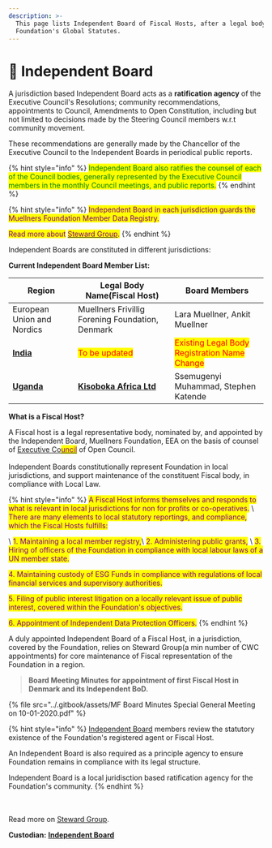 ```yaml
---
description: >-
  This page lists Independent Board of Fiscal Hosts, after a legal body adopts
  Foundation's Global Statutes.
---
```


# 💂 Independent Board

A jurisdiction based Independent Board acts as a **ratification agency** of the Executive Council's Resolutions; community recommendations, appointments to Council, Amendments to Open Constitution, including but not limited to decisions made by the Steering Council members w.r.t community movement.&#x20;

These recommendations are generally made by the Chancellor of the Executive Council to the Independent Boards in periodical public reports.&#x20;

{% hint style="info" %}
<mark style="color:green;">Independent Board also ratifies the counsel of each of the Council bodies, generally represented by the Executive Council members in the monthly Council meetings, and public reports.</mark>
{% endhint %}

{% hint style="info" %}
<mark style="color:purple;">Independent Board in each jurisdiction guards the Muellners Foundation Member Data Registry.</mark>&#x20;

<mark style="color:purple;">Read more about</mark> [<mark style="color:purple;">Steward Group</mark>](../foundation/steward-group.md)<mark style="color:purple;">.</mark>
{% endhint %}

Independent Boards are constituted in different jurisdictions:

**Current Independent Board Member List:**

| Region                                               | Legal Body Name(Fiscal Host)                                                                     | Board Members                                                                |
| ---------------------------------------------------- | ------------------------------------------------------------------------------------------------ | ---------------------------------------------------------------------------- |
| European Union and Nordics                           | Muellners Frivillig Forening Foundation, Denmark                                                 | Lara Muellner, Ankit Muellner                                                |
| [**India**](https://india.muellnersfoundation.org)   | <mark style="color:red;">To be updated</mark>                                                    | <mark style="color:red;">Existing Legal Body Registration Name Change</mark> |
| [**Uganda**](https://uganda.muellnersfoundation.org) | [**Kisoboka Africa Ltd**](https://uganda.muellnersfoundation.org/public-reports/fiscal-identity) | Ssemugenyi Muhammad, Stephen Katende                                         |

**What is a Fiscal Host?**

A Fiscal host is a legal representative body, nominated by, and appointed by the Independent Board, Muellners Foundation, EEA on the basis of counsel of [Executive Co<mark style="color:purple;">uncil</mark>](../foundation/executive-council.md) of Open Council.\
\
Independent Boards constitutionally represent Foundation in local jurisdictions, and support maintenance of the constituent Fiscal body, in compliance with Local Law.

{% hint style="info" %}
<mark style="color:purple;">A Fiscal Host informs themselves and responds to what is relevant in local jurisdictions for non for profits or co-operatives.</mark> \ <mark style="color:purple;">There are many elements to local statutory reportings, and compliance, which the Fiscal Hosts fulfills:</mark>

\ <mark style="color:purple;">1. Maintaining a local member registry,</mark>\ <mark style="color:purple;">2. Administering public grants,</mark> \ <mark style="color:purple;">3. Hiring of officers of the Foundation in compliance with local labour laws of a UN member state.</mark>

<mark style="color:purple;">4. Maintaining custody of ESG Funds in compliance with regulations of local financial services and supervisory authorities.</mark>

<mark style="color:purple;">5. Filing of public interest litigation on a locally relevant issue of public interest, covered within the Foundation's objectives.</mark>

<mark style="color:purple;">6. Appointment of Independent Data Protection Officers.</mark>
{% endhint %}

A duly appointed Independent Board of a Fiscal Host, in a jurisdiction, covered by the Foundation, relies on Steward Group(a min number of CWC appointments) for core maintenance of Fiscal representation of the Foundation in a region.&#x20;

> **Board Meeting Minutes for appointment of first Fiscal Host in Denmark and its Independent BoD.**

{% file src="../.gitbook/assets/MF Board Minutes Special General Meeting on 10-01-2020.pdf" %}

{% hint style="info" %}
[Independent Board](independent-board.md) members review the statutory existence of the Foundation's registered agent or Fiscal Host.

An Independent Board is also required as a principle agency to ensure Foundation remains in compliance with its legal structure.&#x20;

Independent Board is a local juridisction based ratification agency for the Foundation's community.
{% endhint %}

\
\
Read more on [Steward Group](../foundation/steward-group.md).

**Custodian:** [**Independent Board**](independent-board.md)
